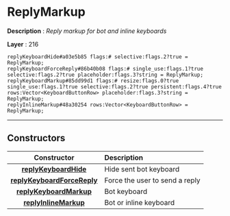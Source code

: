# ReplyMarkup

**Description** : *Reply markup for bot and inline keyboards*

**Layer** : 216

```tl
replyKeyboardHide#a03e5b85 flags:# selective:flags.2?true = ReplyMarkup;
replyKeyboardForceReply#86b40b08 flags:# single_use:flags.1?true selective:flags.2?true placeholder:flags.3?string = ReplyMarkup;
replyKeyboardMarkup#85dd99d1 flags:# resize:flags.0?true single_use:flags.1?true selective:flags.2?true persistent:flags.4?true rows:Vector<KeyboardButtonRow> placeholder:flags.3?string = ReplyMarkup;
replyInlineMarkup#48a30254 rows:Vector<KeyboardButtonRow> = ReplyMarkup;
```

---

## Constructors

| Constructor | Description |
| :---: | :--- |
| [**replyKeyboardHide**](constructor/replyKeyboardHide) | Hide sent bot keyboard |
| [**replyKeyboardForceReply**](constructor/replyKeyboardForceReply) | Force the user to send a reply |
| [**replyKeyboardMarkup**](constructor/replyKeyboardMarkup) | Bot keyboard |
| [**replyInlineMarkup**](constructor/replyInlineMarkup) | Bot or inline keyboard |